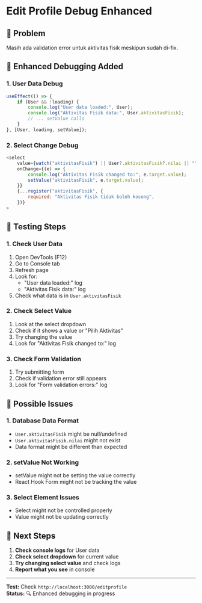 # Edit Profile Debug Enhanced

## 🐛 **Problem**
Masih ada validation error untuk aktivitas fisik meskipun sudah di-fix.

## 🔧 **Enhanced Debugging Added**

### **1. User Data Debug**
```javascript
useEffect(() => {
    if (User && !loading) {
        console.log("User data loaded:", User);
        console.log("Aktivitas Fisik data:", User.aktivitasFisik);
        // ... setValue calls
    }
}, [User, loading, setValue]);
```

### **2. Select Change Debug**
```javascript
<select
    value={watch("aktivitasFisik") || User?.aktivitasFisik?.nilai || ""}
    onChange={(e) => {
        console.log("Aktivitas Fisik changed to:", e.target.value);
        setValue("aktivitasFisik", e.target.value);
    }}
    {...register("aktivitasFisik", {
        required: "Aktivitas Fisik tidak boleh kosong",
    })}
>
```

## 🧪 **Testing Steps**

### **1. Check User Data**
1. Open DevTools (F12)
2. Go to Console tab
3. Refresh page
4. Look for:
   - "User data loaded:" log
   - "Aktivitas Fisik data:" log
5. Check what data is in `User.aktivitasFisik`

### **2. Check Select Value**
1. Look at the select dropdown
2. Check if it shows a value or "Pilih Aktivitas"
3. Try changing the value
4. Look for "Aktivitas Fisik changed to:" log

### **3. Check Form Validation**
1. Try submitting form
2. Check if validation error still appears
3. Look for "Form validation errors:" log

## 🎯 **Possible Issues**

### **1. Database Data Format**
- `User.aktivitasFisik` might be null/undefined
- `User.aktivitasFisik.nilai` might not exist
- Data format might be different than expected

### **2. setValue Not Working**
- setValue might not be setting the value correctly
- React Hook Form might not be tracking the value

### **3. Select Element Issues**
- Select might not be controlled properly
- Value might not be updating correctly

## 🚀 **Next Steps**

1. **Check console logs** for User data
2. **Check select dropdown** for current value
3. **Try changing select value** and check logs
4. **Report what you see** in console

---

**Test:** Check `http://localhost:3000/editprofile`  
**Status:** 🔍 Enhanced debugging in progress

